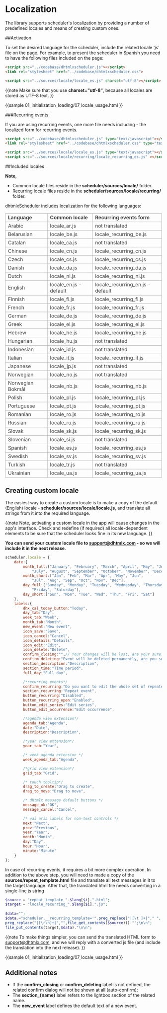  Localization 
==============

The library  supports scheduler's localization  by providing a number of predefined locales and means of creating custom ones.

##Activation

To set the desired language for the scheduler, include the related locale '*js*' file on the page. For example, to present the scheduler in Spanish you need to have the following files included on the page:


~~~html
<script src="../codebase/dhtmlxscheduler.js"></script>
<link rel="stylesheet" href="../codebase/dhtmlxscheduler.css">

<script src="../sources/locale/locale_es.js" charset="utf-8"></script>
~~~

{{note
Make sure that you use **charset="utf-8"**, because all locales are stored as UTF-8 text.
}}

{{sample
	01_initialization_loading/07_locale_usage.html
}}

###Recurring events

If you are using recurring events, one more file needs including  - the localized form for recurring events.

~~~html
<script src="../codebase/dhtmlxscheduler.js" type="text/javascript"></script>
<link rel="stylesheet" href="../codebase/dhtmlxscheduler.css" type="text/css">

<script src="../sources/locale/locale_es.js" type="text/javascript"></script>
<script src="../sources/locale/recurring/locale_recurring_es.js" ></script>
~~~

##Included locales 

**Note**, 

- Common locale files reside in the **scheduler/sources/locale/** folder.
- Recurring locale files reside in the **scheduler/sources/locale/recurring/** folder.


dhtmlxScheduler includes localization for the following languages:

<table style='border-collapse: collapse; color:#444444' >
<tr><td markdown='1' style='font-weight:bold; border:1px solid #AAA;'>
 Language      
</td><td markdown='1' style='font-weight:bold; border:1px solid #AAA;'>
 Common locale       
</td><td markdown='1' style='font-weight:bold; border:1px solid #AAA;'>
 Recurring events form 
</td></tr>
<tr><td markdown='1' style='border:1px solid #AAA;'>
 Arabic 
</td><td markdown='1' style='border:1px solid #AAA;'>
 locale_ar.js 
</td><td markdown='1' style='border:1px solid #AAA;'>
 not translated 
</td></tr>
<tr><td markdown='1' style='border:1px solid #AAA;'>
 Belarusian 
</td><td markdown='1' style='border:1px solid #AAA;'>
 locale_be.js 
</td><td markdown='1' style='border:1px solid #AAA;'>
 locale_recurring_be.js 
</td></tr>
<tr><td markdown='1' style='border:1px solid #AAA;'>
 Catalan 
</td><td markdown='1' style='border:1px solid #AAA;'>
 locale_ca.js 
</td><td markdown='1' style='border:1px solid #AAA;'>
 not translated 
</td></tr>
<tr><td markdown='1' style='border:1px solid #AAA;'>
 Chinese 
</td><td markdown='1' style='border:1px solid #AAA;'>
 locale_cn.js 
</td><td markdown='1' style='border:1px solid #AAA;'>
 locale_recurring_cn.js 
</td></tr>
<tr><td markdown='1' style='border:1px solid #AAA;'>
 Czech 
</td><td markdown='1' style='border:1px solid #AAA;'>
 locale_cs.js 
</td><td markdown='1' style='border:1px solid #AAA;'>
 locale_recurring_cs.js 
</td></tr>
<tr><td markdown='1' style='border:1px solid #AAA;'>
 Danish 
</td><td markdown='1' style='border:1px solid #AAA;'>
 locale_da.js 
</td><td markdown='1' style='border:1px solid #AAA;'>
 locale_recurring_da.js 
</td></tr>
<tr><td markdown='1' style='border:1px solid #AAA;'>
 Dutch 
</td><td markdown='1' style='border:1px solid #AAA;'>
 locale_nl.js 
</td><td markdown='1' style='border:1px solid #AAA;'>
 locale_recurring_nl.js 
</td></tr>
<tr><td markdown='1' style='border:1px solid #AAA;'>
 English 
</td><td markdown='1' style='border:1px solid #AAA;'>
 locale_en.js - default
</td><td markdown='1' style='border:1px solid #AAA;'>
  locale_recurring_en.js - default 
</td></tr>
<tr><td markdown='1' style='border:1px solid #AAA;'>
 Finnish 
</td><td markdown='1' style='border:1px solid #AAA;'>
 locale_fi.js 
</td><td markdown='1' style='border:1px solid #AAA;'>
 locale_recurring_fi.js 
</td></tr>
<tr><td markdown='1' style='border:1px solid #AAA;'>
 French 
</td><td markdown='1' style='border:1px solid #AAA;'>
 locale_fr.js 
</td><td markdown='1' style='border:1px solid #AAA;'>
 locale_recurring_fr.js 
</td></tr>
<tr><td markdown='1' style='border:1px solid #AAA;'>
 German 
</td><td markdown='1' style='border:1px solid #AAA;'>
 locale_de.js 
</td><td markdown='1' style='border:1px solid #AAA;'>
 locale_recurring_de.js 
</td></tr>
<tr><td markdown='1' style='border:1px solid #AAA;'>
 Greek 
</td><td markdown='1' style='border:1px solid #AAA;'>
 locale_el.js 
</td><td markdown='1' style='border:1px solid #AAA;'>
 locale_recurring_el.js 
</td></tr>
<tr><td markdown='1' style='border:1px solid #AAA;'>
 Hebrew 
</td><td markdown='1' style='border:1px solid #AAA;'>
 locale_he.js 
</td><td markdown='1' style='border:1px solid #AAA;'>
 locale_recurring_he.js 
</td></tr>
<tr><td markdown='1' style='border:1px solid #AAA;'>
 Hungarian 
</td><td markdown='1' style='border:1px solid #AAA;'>
 locale_hu.js 
</td><td markdown='1' style='border:1px solid #AAA;'>
 not translated 
</td></tr>
<tr><td markdown='1' style='border:1px solid #AAA;'>
 Indonesian 
</td><td markdown='1' style='border:1px solid #AAA;'>
 locale_id.js 
</td><td markdown='1' style='border:1px solid #AAA;'>
 not translated 
</td></tr>
<tr><td markdown='1' style='border:1px solid #AAA;'>
 Italian 
</td><td markdown='1' style='border:1px solid #AAA;'>
 locale_it.js 
</td><td markdown='1' style='border:1px solid #AAA;'>
 locale_recurring_it.js 
</td></tr>
<tr><td markdown='1' style='border:1px solid #AAA;'>
 Japanese 
</td><td markdown='1' style='border:1px solid #AAA;'>
 locale_jp.js 
</td><td markdown='1' style='border:1px solid #AAA;'>
 not translated 
</td></tr>
<tr><td markdown='1' style='border:1px solid #AAA;'>
 Norwegian 
</td><td markdown='1' style='border:1px solid #AAA;'>
 locale_no.js 
</td><td markdown='1' style='border:1px solid #AAA;'>
 not translated 
</td></tr>
<tr><td markdown='1' style='border:1px solid #AAA;'>
 Norwegian Bokmål
</td><td markdown='1' style='border:1px solid #AAA;'>
 locale_nb.js 
</td><td markdown='1' style='border:1px solid #AAA;'>
 locale_recurring_nb.js 
</td></tr>
<tr><td markdown='1' style='border:1px solid #AAA;'>
 Polish 
</td><td markdown='1' style='border:1px solid #AAA;'>
 locale_pl.js 
</td><td markdown='1' style='border:1px solid #AAA;'>
 locale_recurring_pl.js 
</td></tr>
<tr><td markdown='1' style='border:1px solid #AAA;'>
 Portuguese 
</td><td markdown='1' style='border:1px solid #AAA;'>
 locale_pt.js 
</td><td markdown='1' style='border:1px solid #AAA;'>
 locale_recurring_pt.js 
</td></tr>
<tr><td markdown='1' style='border:1px solid #AAA;'>
 Romanian 
</td><td markdown='1' style='border:1px solid #AAA;'>
 locale_ro.js 
</td><td markdown='1' style='border:1px solid #AAA;'>
 locale_recurring_ro.js 
</td></tr>
<tr><td markdown='1' style='border:1px solid #AAA;'>
 Russian 
</td><td markdown='1' style='border:1px solid #AAA;'>
 locale_ru.js 
</td><td markdown='1' style='border:1px solid #AAA;'>
 locale_recurring_ru.js 
</td></tr>
<tr><td markdown='1' style='border:1px solid #AAA;'>
 Slovak 
</td><td markdown='1' style='border:1px solid #AAA;'>
 locale_sk.js 
</td><td markdown='1' style='border:1px solid #AAA;'>
 locale_recurring_sk.js 
</td></tr>
<tr><td markdown='1' style='border:1px solid #AAA;'>
 Slovenian 
</td><td markdown='1' style='border:1px solid #AAA;'>
 locale_si.js 
</td><td markdown='1' style='border:1px solid #AAA;'>
 not translated 
</td></tr>
<tr><td markdown='1' style='border:1px solid #AAA;'>
 Spanish 
</td><td markdown='1' style='border:1px solid #AAA;'>
 locale_es.js 
</td><td markdown='1' style='border:1px solid #AAA;'>
 locale_recurring_es.js 
</td></tr>
<tr><td markdown='1' style='border:1px solid #AAA;'>
 Swedish 
</td><td markdown='1' style='border:1px solid #AAA;'>
 locale_sv.js 
</td><td markdown='1' style='border:1px solid #AAA;'>
 locale_recurring_sv.js 
</td></tr>
<tr><td markdown='1' style='border:1px solid #AAA;'>
 Turkish 
</td><td markdown='1' style='border:1px solid #AAA;'>
 locale_tr.js 
</td><td markdown='1' style='border:1px solid #AAA;'>
 not translated 
</td></tr>
<tr><td markdown='1' style='border:1px solid #AAA;'>
 Ukrainian 
</td><td markdown='1' style='border:1px solid #AAA;'>
 locale_ua.js 
</td><td markdown='1' style='border:1px solid #AAA;'>
 locale_recurring_ua.js 
</td></tr>
</table>

## Creating custom locale 

The easiest way to create a custom locale is to make a copy of the default (English) locale  - **scheduler/sources/locale/locale.js**, and translate all strings from it into the required language. 

{{note
Note, activating a custom locale in the app will cause changes in the app's interface. Check and redefine (if required) all locale-dependent elements 
to be sure that the scheduler looks fine in its new language. 
}}

**You can send your custom locale file to support@dhtmlx.com - so we will include it in the next release**.


~~~js
scheduler.locale = {
	date:{
		month_full:["January", "February", "March", "April", "May", "June", 
        	"July", "August", "September", "October", "November", "December"],
		month_short:["Jan", "Feb", "Mar", "Apr", "May", "Jun", 
        	"Jul", "Aug", "Sep", "Oct", "Nov", "Dec"],
		day_full:["Sunday", "Monday", "Tuesday", "Wednesday", "Thursday", 
        	"Friday", "Saturday"],
		day_short:["Sun", "Mon", "Tue", "Wed", "Thu", "Fri", "Sat"]
	},
	labels:{
		dhx_cal_today_button:"Today",
		day_tab:"Day",
		week_tab:"Week",
		month_tab:"Month",
		new_event:"New event",
		icon_save:"Save",
		icon_cancel:"Cancel",
		icon_details:"Details",
		icon_edit:"Edit",
		icon_delete:"Delete",
		confirm_closing:"",// Your changes will be lost, are your sure?
		confirm_deleting:"Event will be deleted permanently, are you sure?",
		section_description:"Description",
		section_time:"Time period",
		full_day:"Full day",

		/*recurring events*/
		confirm_recurring:"Do you want to edit the whole set of repeated events?",
		section_recurring:"Repeat event",
		button_recurring:"Disabled",
		button_recurring_open:"Enabled",
		button_edit_series:"Edit series",
		button_edit_occurrence:"Edit occurrence",

		/*agenda view extension*/
		agenda_tab:"Agenda",
		date:"Date",
		description:"Description",

		/*year view extension*/
		year_tab:"Year",

		/* week agenda extension */
		week_agenda_tab:"Agenda",

		/*grid view extension*/
		grid_tab:"Grid",

		/* touch tooltip*/
		drag_to_create:"Drag to create",
		drag_to_move:"Drag to move",

		/* dhtmlx message default buttons */
		message_ok:"OK",
		message_cancel:"Cancel",

		/* wai aria labels for non-text controls */
		next:"Next",
		prev:"Previous",
		year:"Year",
		month:"Month",
		day:"Day",
		hour:"Hour",
		minute:"Minute"
	}
};
~~~


In case of recurring events, it requires a bit more complex operation. 
In addition to the above step, you will need to made  a copy of the **sources/repeat_template.html** file
and translate all text messages in it to the target language. After that, the translated html file needs converting in a single-line js string

~~~php
$source = "repeat_template_".$lang[$i].".html";
$target = "locale_recurring_".$lang[$i].".js";
 
$data="";
$data.="scheduler.__recurring_template='".preg_replace("|[\t ]+|"," ",
preg_replace("|[\r\n]+|","",file_get_contents($source)))."';\n\n";
file_put_contents(target,$data)."\n\n";
~~~

{{note
To make things simpler, you can send the translated HTML form to support@dhtmlx.com, and we will reply with a converted js file (and include the translation into the next release).
}}

{{sample
	01_initialization_loading/07_locale_usage.html
}}

## Additional notes 

- If the **confirm_closing** or **confirm_deleting** label is not defined, the related confirm dialog will not be shown at all (auto-confirm); 
- The **section_{name}** label refers to the lightbox section of the related name.
- The **new_event** label defines the default text of a new event.

